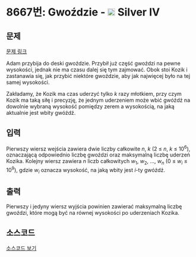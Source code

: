 # 8667번: Gwoździe - <img src="https://static.solved.ac/tier_small/7.svg" style="height:20px" /> Silver IV

<!-- performance -->

<!-- 문제 제출 후 깃허브에 푸시를 했을 때 제출한 코드의 성능이 입력될 공간입니다.-->

<!-- end -->

## 문제

[문제 링크](https://boj.kr/8667)


<p>Adam przybija do deski gwoździe. Przybił już część gwoździ na pewne wysokości, jednak nie ma czasu dalej się tym zajmować. Obok stoi Kozik i zastanawia się, jak przybić niektóre gwoździe, aby jak najwięcej było na tej samej wysokości.</p>

<p>Zakładamy, że Kozik ma czas uderzyć tylko <em>k</em>&nbsp;razy młotkiem, przy czym Kozik ma taką siłę i precyzję, że jednym uderzeniem może wbić gwóźdź na dowolnie wybraną wysokość pomiędzy zerem a wysokością, na jaką aktualnie jest wbity gwóźdź.</p>



## 입력


<p>Pierwszy wiersz wejścia zawiera dwie liczby całkowite <em>n</em>, <em>k</em>&nbsp;(2 ≤ <em>n</em>, <em>k</em> ≤ 10<sup>6</sup>), oznaczającą odpowiednio liczbę gwoździ oraz maksymalną liczbę uderzeń Kozika. Kolejny wiersz zawiera <em>n</em>&nbsp;liczb całkowitych <em>w</em><sub>1</sub>, <em>w</em><sub>2</sub>, ..., <em>w<sub>n</sub></em>&nbsp;(0 ≤ <em>w<sub>i</sub></em> ≤ 10<sup>9</sup>), gdzie <em>w<sub>i</sub></em>&nbsp;oznacza wysokość, na jaką wbity jest <em>i</em>-ty gwóźdź.</p>



## 출력


<p>Pierwszy i jedyny wiersz wyjścia powinien zawierać maksymalną liczbę gwoździ, które mogą być na równej wysokości po uderzeniach Kozika.</p>



## 소스코드

[소스코드 보기](Gwoździe.cpp)